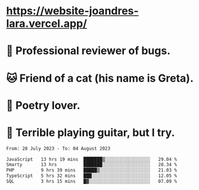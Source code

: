 # https://website-joandres-lara.vercel.app/
# 🐛 Professional reviewer of bugs.
# 🐱 Friend of a cat (his name is Greta).
# 📜 Poetry lover.
# 🎸 Terrible playing guitar, but I try.

<!--START_SECTION:waka-->

```txt
From: 28 July 2023 - To: 04 August 2023

JavaScript   13 hrs 19 mins  ███████▒░░░░░░░░░░░░░░░░░   29.04 %
Smarty       13 hrs          ███████░░░░░░░░░░░░░░░░░░   28.34 %
PHP          9 hrs 39 mins   █████▒░░░░░░░░░░░░░░░░░░░   21.03 %
TypeScript   5 hrs 32 mins   ███░░░░░░░░░░░░░░░░░░░░░░   12.05 %
SQL          3 hrs 15 mins   █▓░░░░░░░░░░░░░░░░░░░░░░░   07.09 %
```

<!--END_SECTION:waka-->
